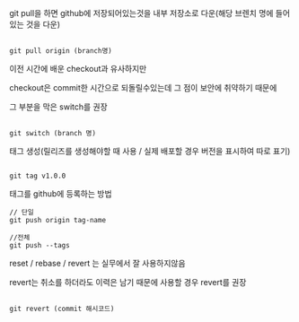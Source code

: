 git pull을 하면 github에 저장되어있는것을 내부 저장소로 다운(해당 브렌치 명에 들어있는 것을 다운)

```

git pull origin (branch명)

```

이전 시간에 배운 checkout과 유사하지만

checkout은 commit한 시간으로 되돌릴수있는데 그 점이 보안에 취약하기 때문에

그 부분을 막은 switch를 권장

```

git switch (branch 명)

```

태그 생성(릴리즈를 생성해야할 때 사용 / 실제 배포할 경우 버전을 표시하여 따로 표기)

```

git tag v1.0.0

```

태그를 github에 등록하는 방법

```
// 단일
git push origin tag-name

//전체
git push --tags

```

reset / rebase / revert 는 실무에서 잘 사용하지않음

revert는 취소를 하더라도 이력은 남기 때문에 사용할 경우 revert를 권장

```

git revert (commit 해시코드)

```